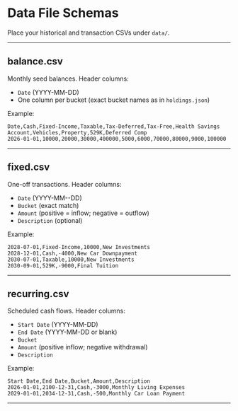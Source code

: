 # Data File Schemas

Place your historical and transaction CSVs under `data/`.

---

## balance.csv

Monthly seed balances. Header columns:

- `Date` (YYYY-MM-DD)
- One column per bucket (exact bucket names as in `holdings.json`)

Example:

```csv
Date,Cash,Fixed-Income,Taxable,Tax-Deferred,Tax-Free,Health Savings Account,Vehicles,Property,529K,Deferred Comp
2026-01-01,10000,20000,30000,400000,5000,6000,70000,80000,9000,100000
```

---

## fixed.csv

One-off transactions. Header columns:

- `Date` (YYYY-MM--DD)
- `Bucket` (exact match)
- `Amount` (positive = inflow; negative = outflow)
- `Description` (optional)

Example:

```csv
2028-07-01,Fixed-Income,10000,New Investments
2028-12-01,Cash,-4000,New Car Downpayment
2030-07-01,Taxable,10000,New Investments
2030-09-01,529K,-9000,Final Tuition
```

---

## recurring.csv

Scheduled cash flows. Header columns:

- `Start Date` (YYYY-MM-DD)
- `End Date` (YYYY-MM-DD or blank)
- `Bucket`
- `Amount` (positive inflow; negative withdrawal)
- `Description`

Example:

```csv
Start Date,End Date,Bucket,Amount,Description
2026-01-01,2100-12-31,Cash,-3000,Monthly Living Expenses
2029-01-01,2034-12-31,Cash,-500,Monthly Car Loan Payment
```

---
